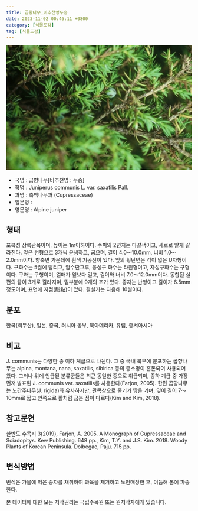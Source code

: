 ```yaml
---
title: 곱향나무_비추천명두송
date: 2023-11-02 00:46:11 +0800
category: [식물도감]
tag: [식물도감]
---
```




![곱향나무[비추천명 : 두송]](/assets/img/fileUpload/plants/basic/Cupressaceae/Juniperus/15071/1_th2.JPG)
- 국명 : 곱향나무[비추천명 : 두송]
- 학명 : Juniperus communis L. var. saxatilis Pall.
- 과명 : 측백나무과 (Cupressaceae)
- 일본명 : 
- 영문명 : Alpine juniper


## 형태
포복성 상록관목이며, 높이는 1m이하이다. 수피의 2년지는 다갈색이고, 세로로 얕게 갈라진다. 잎은 선형으로 3개씩 윤생하고, 굽으며, 길이 4.0～10.0mm, 너비 1.0～2.0mm이다. 향축면 가운데에 흰색 기공선이 있다. 잎의 횡단면은 각이 넓은 U자형이다. 구화수는 5월에 달리고, 암수딴그루, 웅성구 화수는 타원형이고, 자성구화수는 구형이다. 구과는 구형이며, 열매가 잎보다 길고, 길이와 너비 7.0～12.0mm이다. 동합된 실편의 끝이 3개로 갈라지며, 밑부분에 9개의 포가 있다. 종자는 난형이고 길이가 6.5mm 정도이며, 표면에 지점(脂點)이 있다. 결실기는 다음해 10월이다.
## 분포
한국(백두산), 일본, 중국, 러시아 동부, 북아메리카, 유럽, 중서아시아
## 비고
J. communis는 다양한 종 이하 계급으로 나뉜다. 그 중 국내 북부에 분포하는 곱향나무는 alpina, montana, nana, saxatilis, sibirica 등의 종소명이 혼돈되어 사용되어 왔다. 그러나 위에 언급된 분류군들은 최근 동일한 종으로 취급되며, 종하 계급 중 가장 먼저 발표된 J. communis var. saxatilis를 사용한다(Farjon, 2005). 한편 곱향나무는 노간주나무(J. rigida)와 유사하지만, 관목상으로 줄기가 땅을 기며, 잎이 길이 7～10mm로 짧고 안쪽으로 활처럼 굽는 점이 다르다(Kim and Kim, 2018).
## 참고문헌
한반도 수목지 3(2019), Farjon, A. 2005. A Monograph of Cupressaceae and Sciadopitys. Kew Publishing. 648 pp., Kim, T.Y. and J.S. Kim. 2018. Woody Plants of Korean Peninsula. Dolbegae, Paju. 715 pp.
## 번식방법
번식은 가을에 익은 종자를 채취하여 과육을 제거하고 노천매장한 후, 이듬해 봄에 파종한다.






본 데이터에 대한 모든 저작권리는 국립수목원 또는 원저작자에게 있습니다.
